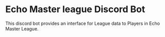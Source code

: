 Echo Master league Discord Bot
==============================

This discord bot provides an interface for League data to Players in Echo Master League.
